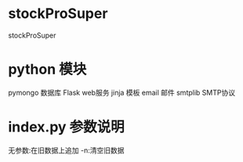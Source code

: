 # stockProSuper
stockProSuper

# python 模块
pymongo 数据库
Flask   web服务
jinja   模板
email   邮件
smtplib SMTP协议

# index.py 参数说明
无参数:在旧数据上追加
-n:清空旧数据 